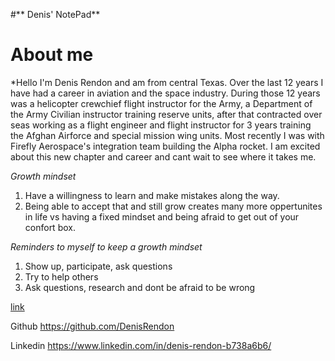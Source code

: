 #** Denis' NotePad** 

# About me
*Hello I'm Denis Rendon and am from central Texas. Over the last 12 years I have had a career in aviation and the space industry.  During those 12 years was a helicopter crewchief flight instructor for the Army, a Department of the Army Civilian instructor training reserve units, after that contracted over seas working as a flight engineer and flight instructor for 3 years training the Afghan Airforce and special mission wing units. Most recently I was with Firefly Aerospace's integration team building the Alpha rocket. I am excited about this new chapter and career and cant wait to see where it takes me.


*Growth mindset* 
1. Have a willingness to learn and make mistakes along the way. 
2. Being able to accept that and still grow creates many more oppertunites in life vs having a fixed mindset and being afraid to get out of your confort box. 

*Reminders to myself to keep a growth mindset*
1. Show up, participate, ask questions
2. Try to help others
3. Ask questions, research and dont be afraid to be wrong

<a href="https://www.significantinsightsmedia.com/wp-content/uploads/2022/01/Untitled.jpg">link</a>

Github
https://github.com/DenisRendon

Linkedin
https://www.linkedin.com/in/denis-rendon-b738a6b6/



